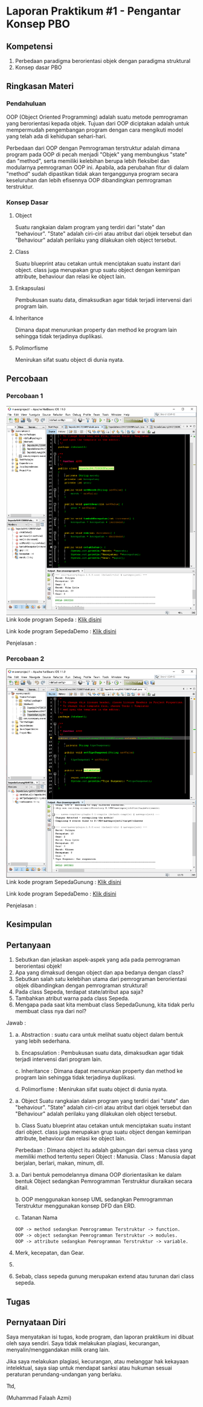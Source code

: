# Laporan Praktikum #1 - Pengantar Konsep PBO

## Kompetensi

1. Perbedaan paradigma berorientasi objek dengan paradigma struktural 
2. Konsep dasar PBO 

## Ringkasan Materi

### Pendahuluan
OOP (Object Oriented Programming) adalah suatu metode pemrograman yang berorientasi kepada objek. Tujuan dari OOP diciptakan adalah untuk mempermudah pengembangan program dengan cara mengikuti model yang telah ada di kehidupan sehari-hari. 

Perbedaan dari OOP dengan Pemrograman terstruktur adalah dimana program pada OOP di pecah menjadi "Objek" yang membungkus "state" dan "method", serta memiliki kelebihan berupa lebih fleksibel dan modularnya pemrograman OOP ini. Apabila, ada perubahan fitur di dalam "method" sudah dipastikan tidak akan terganggunya program secara keseluruhan dan lebih efisennya OOP dibandingkan pemrograman terstruktur.

### Konsep Dasar
1.  Object 
    
    Suatu rangkaian dalam program yang terdiri dari "state" dan "behaviour". "State" adalah ciri-ciri atau atribut dari objek tersebut dan "Behaviour" adalah perilaku yang dilakukan oleh object tersebut.
   
2.  Class
    
    Suatu blueprint atau cetakan untuk menciptakan suatu instant
    dari object. class juga merupakan grup suatu object dengan kemiripan
    attribute, behaviour dan relasi ke object lain.
 
3.  Enkapsulasi

    Pembukusan suatu data, dimaksudkan agar tidak terjadi intervensi dari program lain.
    
4.  Inheritance 

    Dimana dapat menurunkan property dan method ke program lain sehingga tidak terjadinya duplikasi.
    
5.  Polimorfisme 

    Menirukan sifat suatu object di dunia nyata.


## Percobaan 

### Percobaan 1

![Percobaan1](img/Percobaan1.PNG)
Link kode program Sepeda : [Klik disini](../../src/1_Pengantar_Konsep_PBO/Sepeda1841720085Falaah.java)

Link kode program SepedaDemo : [Klik disini](../../src/1_Pengantar_Konsep_PBO/SepedaDemo1841720085Falaah.java)

Penjelasan  :   

### Percobaan 2

![Percobaan2](img/Percobaan2.PNG)
Link kode program SepedaGunung : [Klik disini](../../src/1_Pengantar_Konsep_PBO/SepedaGunung1841720085Falaah.java)

Link kode program SepedaDemo : [Klik disini](../../src/1_Pengantar_Konsep_PBO/SepedaDemo1841720085Falaah.java)

Penjelasan  :   

## Kesimpulan

## Pertanyaan
1. Sebutkan dan jelaskan aspek-aspek yang ada pada pemrograman berorientasi objek! 
2. Apa yang dimaksud dengan object dan apa bedanya dengan class? 
3. Sebutkan salah satu kelebihan utama dari pemrograman berorientasi objek dibandingkan dengan pemrograman struktural! 
4. Pada class Sepeda, terdapat state/atribut apa saja? 
5. Tambahkan atribut warna pada class Sepeda. 
6. Mengapa pada saat kita membuat class SepedaGunung, kita tidak perlu membuat class nya dari nol? 

Jawab   :   

1.  a.  Abstraction : 
            suatu cara untuk melihat suatu object dalam bentuk yang lebih sederhana.
      
    b.  Encapsulation : 
            Pembukusan suatu data, dimaksudkan agar tidak terjadi intervensi dari program lain.
            
    c.  Inheritance : 
            Dimana dapat menurunkan property dan method ke program lain sehingga tidak terjadinya duplikasi.
            
    d.  Polimorfisme : 
            Menirukan sifat suatu object di dunia nyata.

2.  a.  Object 
            Suatu rangkaian dalam program yang terdiri dari "state" dan "behaviour". "State" adalah ciri-ciri atau                   atribut dari objek tersebut dan "Behaviour" adalah perilaku yang dilakukan oleh object tersebut.
   
     b.  Class
            Suatu blueprint atau cetakan untuk menciptakan suatu instant
            dari object. class juga merupakan grup suatu object dengan kemiripan
            attribute, behaviour dan relasi ke object lain.
   
       Perbedaan  :   Dimana object itu adalah gabungan dari semua class yang memiliki method tertentu seperi
       Object :   Manusia.
       Class  :   Manusia dapat berjalan, berlari, makan, minum, dll.

3.  a.  Dari bentuk pemodelannya dimana OOP diorientasikan ke dalam bentuk Object sedangkan Pemrogramman Terstruktur             diuraikan secara ditail.

    b.  OOP menggunakan konsep UML sedangkan Pemrogramman Terstruktur menggunakan konsep DFD dan ERD.
    
    c.  Tatanan Nama
    
        OOP -> method sedangkan Pemrogramman Terstruktur -> function.
        OOP -> object sedangkan Pemrogramman Terstruktur -> modules.
        OOP -> attribute sedangkan Pemrogramman Terstruktur -> variable.
4.  Merk, kecepatan, dan Gear.

5.  

6.  Sebab, class sepeda gunung merupakan extend atau turunan dari class sepeda.

## Tugas

## Pernyataan Diri

Saya menyatakan isi tugas, kode program, dan laporan praktikum ini dibuat oleh saya sendiri. Saya tidak melakukan plagiasi, kecurangan, menyalin/menggandakan milik orang lain.

Jika saya melakukan plagiasi, kecurangan, atau melanggar hak kekayaan intelektual, saya siap untuk mendapat sanksi atau hukuman sesuai peraturan perundang-undangan yang berlaku.

Ttd,

(Muhammad Falaah Azmi)

